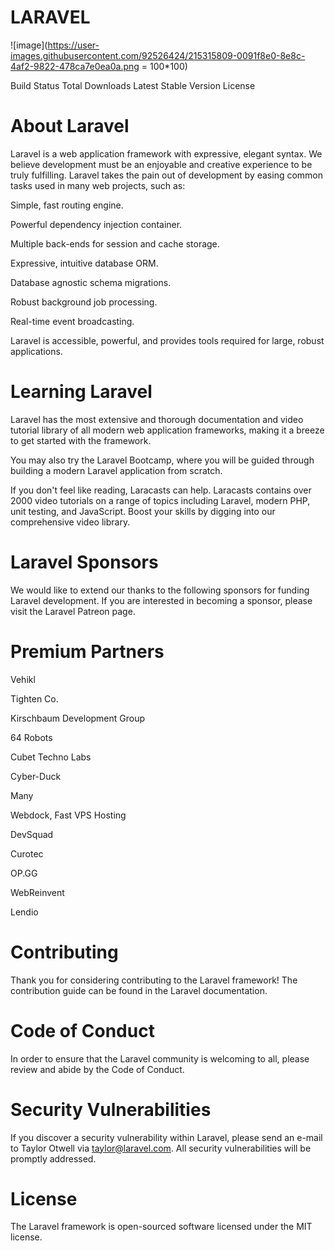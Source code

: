 # LARAVEL
![image](https://user-images.githubusercontent.com/92526424/215315809-0091f8e0-8e8c-4af2-9822-478ca7e0ea0a.png = 100*100)


Build Status Total Downloads Latest Stable Version License

# About Laravel

Laravel is a web application framework with expressive, elegant syntax. We believe development must be an enjoyable and creative experience to be truly fulfilling. Laravel takes the pain out of development by easing common tasks used in many web projects, such as:

Simple, fast routing engine.

Powerful dependency injection container.

Multiple back-ends for session and cache storage.

Expressive, intuitive database ORM.

Database agnostic schema migrations.

Robust background job processing.

Real-time event broadcasting.

Laravel is accessible, powerful, and provides tools required for large, robust applications.

# Learning Laravel

Laravel has the most extensive and thorough documentation and video tutorial library of all modern web application frameworks, making it a breeze to get started with the framework.

You may also try the Laravel Bootcamp, where you will be guided through building a modern Laravel application from scratch.

If you don't feel like reading, Laracasts can help. Laracasts contains over 2000 video tutorials on a range of topics including Laravel, modern PHP, unit testing, and JavaScript. Boost your skills by digging into our comprehensive video library.

# Laravel Sponsors

We would like to extend our thanks to the following sponsors for funding Laravel development. If you are interested in becoming a sponsor, please visit the Laravel Patreon page.

# Premium Partners

Vehikl

Tighten Co.

Kirschbaum Development Group

64 Robots

Cubet Techno Labs

Cyber-Duck

Many

Webdock, Fast VPS Hosting

DevSquad

Curotec

OP.GG

WebReinvent

Lendio

# Contributing

Thank you for considering contributing to the Laravel framework! The contribution guide can be found in the Laravel documentation.

# Code of Conduct

In order to ensure that the Laravel community is welcoming to all, please review and abide by the Code of Conduct.

# Security Vulnerabilities

If you discover a security vulnerability within Laravel, please send an e-mail to Taylor Otwell via taylor@laravel.com. All security vulnerabilities will be promptly addressed.

# License
The Laravel framework is open-sourced software licensed under the MIT license.
